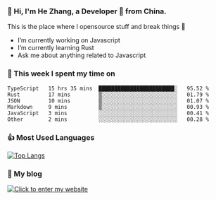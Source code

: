 ### 👋 Hi, I'm He Zhang, a Developer 🚀 from China.

This is the place where I opensource stuff and break things :rofl:

- I’m currently working on Javascript
- I’m currently learning Rust
- Ask me about anything related to Javascript

### 💪 This week I spent my time on 
<!--START_SECTION:waka-->

```text
TypeScript   15 hrs 35 mins  ████████████████████████░   95.52 %
Rust         17 mins         ▒░░░░░░░░░░░░░░░░░░░░░░░░   01.79 %
JSON         10 mins         ▒░░░░░░░░░░░░░░░░░░░░░░░░   01.07 %
Markdown     9 mins          ▒░░░░░░░░░░░░░░░░░░░░░░░░   00.93 %
JavaScript   3 mins          ░░░░░░░░░░░░░░░░░░░░░░░░░   00.41 %
Other        2 mins          ░░░░░░░░░░░░░░░░░░░░░░░░░   00.28 %
```

<!--END_SECTION:waka-->

### 👍 Most Used Languages
[![Top Langs](https://github-readme-stats.vercel.app/api/top-langs/?username=zhanghecool&layout=compact)](https://zhanghe.cool)

### 🌈 My blog 
[![Click to enter my website](https://cdn.jsdelivr.net/gh/zhanghecool/assets/images/gif/zhanghecools.gif)](https://zhanghe.cool)
